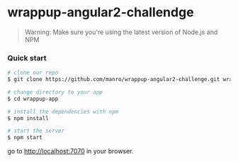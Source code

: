 # wrappup-angular2-challendge

>Warning: Make sure you're using the latest version of Node.js and NPM

### Quick start

```bash
# clone our repo
$ git clone https://github.com/manro/wrappup-angular2-challenge.git wrappup-app

# change directory to your app
$ cd wrappup-app

# install the dependencies with npm
$ npm install

# start the server
$ npm start
```
go to [http://localhost:7070](http://localhost:7070) in your browser.
